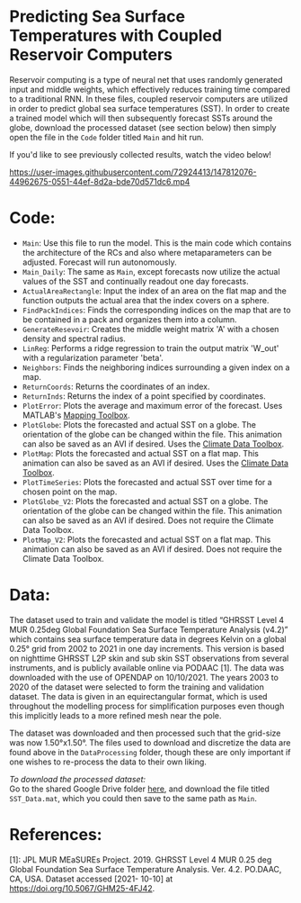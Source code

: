 # Predicting Sea Surface Temperatures with Coupled Reservoir Computers

Reservoir computing is a type of neural net that uses randomly generated input and middle weights, which effectively reduces training time compared to a traditional RNN. In these files, coupled reservoir computers are utilized in order to predict global sea surface temperatures (SST). In order to create a trained model which will then subsequently forecast SSTs around the globe, download the processed dataset (see section below) then simply open the file in the `Code` folder titled `Main` and hit run.

If you'd like to see previously collected results, watch the video below!

https://user-images.githubusercontent.com/72924413/147812076-44962675-0551-44ef-8d2a-bde70d571dc6.mp4


# **Code:**
- `Main`: Use this file to run the model. This is the main code which contains the architecture of the RCs and also where metaparameters can be adjusted. Forecast will run autonomously.
- `Main_Daily`: The same as `Main`, except forecasts now utilize the actual values of the SST and continually readout one day forecasts.
- `ActualAreaRectangle`: Input the index of an area on the flat map and the function outputs the actual area that the index covers on a sphere.  
- `FindPackIndices`: Finds the corresponding indices on the map that are to be contained in a pack and organizes them into a column.
- `GenerateResevoir`: Creates the middle weight matrix 'A' with a chosen density and spectral radius.
- `LinReg`: Performs a ridge regression to train the output matrix 'W_out' with a regularization parameter 'beta'.
- `Neighbors`: Finds the neighboring indices surrounding a given index on a map. 
- `ReturnCoords`: Returns the coordinates of an index.
- `ReturnInds`: Returns the index of a point specified by coordinates.
- `PlotError`: Plots the average and maximum error of the forecast. Uses MATLAB's [Mapping Toolbox](https://www.mathworks.com/products/mapping.html).
- `PlotGlobe`: Plots the forecasted and actual SST on a globe. The orientation of the globe can be changed within the file. This animation can also be saved as an AVI if      desired. Uses the [Climate Data Toolbox](https://www.chadagreene.com/CDT/CDT_Getting_Started.html).
- `PlotMap`: Plots the forecasted and actual SST on a flat map. This animation can also be saved as an AVI if desired. Uses the [Climate Data Toolbox](https://www.chadagreene.com/CDT/CDT_Getting_Started.html).
- `PlotTimeSeries`: Plots the forecasted and actual SST over time for a chosen point on the map.
- `PlotGlobe_V2`: Plots the forecasted and actual SST on a globe. The orientation of the globe can be changed within the file. This animation can also be saved as an AVI if desired. Does not require the Climate Data Toolbox.
- `PlotMap_V2`: Plots the forecasted and actual SST on a flat map. This animation can also be saved as an AVI if desired. Does not require the Climate Data Toolbox.

# **Data**:
The dataset used to train and validate the model is titled “GHRSST Level 4 MUR 0.25deg Global Foundation Sea Surface Temperature Analysis (v4.2)” which
contains sea surface temperature data in degrees Kelvin on a global 0.25° grid from 2002 to 2021 in one day increments. This version is based on nighttime
GHRSST L2P skin and sub skin SST observations from several instruments, and is publicly available online via PODAAC [1]. The data was downloaded with the use of OPENDAP on 10/10/2021. The years 2003 to 2020 of the dataset were selected to form the training and validation dataset. The data is given in an equirectangular format, which is used throughout the modelling process for simplification purposes even though this implicitly leads to a more refined mesh near the pole. 

The dataset was downloaded and then processed such that the grid-size was now 1.50°x1.50°. The files used to download and discretize the data are found above in the `DataProcessing` folder, though these are only important if one wishes to re-process the data to their own liking.

*To download the processed dataset:*\
Go to the shared Google Drive folder [here](https://drive.google.com/drive/folders/1cQlzee6pGvgV4Ght5c5QYSn3I--r9Zm9?usp=sharing), and download the file titled `SST_Data.mat`, which you could then save to the same path as `Main`.

# **References:**
[1]:  JPL MUR MEaSUREs Project. 2019. GHRSST
Level 4 MUR 0.25 deg Global Foundation
Sea Surface Temperature Analysis. Ver. 4.2.
PO.DAAC, CA, USA. Dataset accessed [2021-
10-10] at https://doi.org/10.5067/GHM25-4FJ42.
